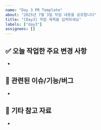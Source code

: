 ```yaml
---
name: "Day 3 PR Template"
about: "2025년 7월 3일 작업 내용을 공유합니다"
title: "[Day3] 작업 제목을 입력하세요"
labels: ["day3"]
assignees: []
---
```


## ✅ 오늘 작업한 주요 변경 사항
- 

## 📌 관련된 이슈/기능/버그
- 

## 📎 기타 참고 자료
- 

